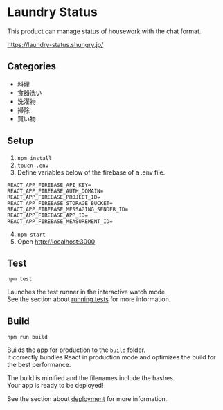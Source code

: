# Laundry Status
This product can manage status of housework with the chat format.  

https://laundry-status.shungry.jp/

## Categories
- 料理
- 食器洗い
- 洗濯物
- 掃除
- 買い物

## Setup
1. `npm install`
2. `toucn .env`
3. Define variables below of the firebase of a .env file.
```
REACT_APP_FIREBASE_API_KEY=
REACT_APP_FIREBASE_AUTH_DOMAIN=
REACT_APP_FIREBASE_PROJECT_ID=
REACT_APP_FIREBASE_STORAGE_BUCKET=
REACT_APP_FIREBASE_MESSAGING_SENDER_ID=
REACT_APP_FIREBASE_APP_ID=
REACT_APP_FIREBASE_MEASUREMENT_ID=
```
4. `npm start`
5. Open [http://localhost:3000](http://localhost:3000)

## Test
`npm test`

Launches the test runner in the interactive watch mode.\
See the section about [running tests](https://facebook.github.io/create-react-app/docs/running-tests) for more information.

## Build
`npm run build`

Builds the app for production to the `build` folder.\
It correctly bundles React in production mode and optimizes the build for the best performance.

The build is minified and the filenames include the hashes.\
Your app is ready to be deployed!

See the section about [deployment](https://facebook.github.io/create-react-app/docs/deployment) for more information.

